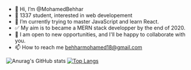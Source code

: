 - 👋 Hi, I’m @MohamedBehhar
- 👀 1337 student, interested in web developement
- 🌱 I’m currently trying to master JavaScript and learn React.
- :white_check_mark: My aim is to became a MERN stack developper by the end of 2020.
- :muscle: I am open to new opportunities, and I'll be happy to collaborate with you.
- 📫 How to reach me behharmohamed18@gmail.com

![Anurag's GitHub stats](https://github-readme-stats.vercel.app/api?username=MohamedBehhar&theme=material-palenight&show_icons=true)
[![Top Langs](https://github-readme-stats.vercel.app/api/top-langs/?username=MohamedBehhar&layout=compact&theme=material-palenight&show_icons=true)](https://github.com/anuraghazra/github-readme-stats)
<!---
MohamedBehhar/MohamedBehhar is a ✨ special ✨ repository because its `README.md` (this file) appears on your GitHub profile.
You can click the Preview link to take a look at your changes.
--->
